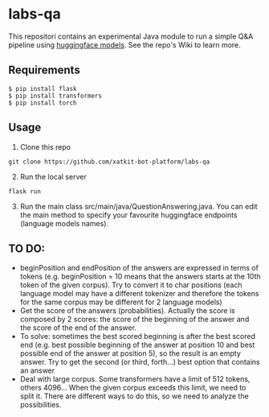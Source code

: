 # labs-qa

This repositori contains an experimental Java module to run a simple Q&A pipeline using [huggingface models](https://huggingface.co/models). See the repo's Wiki to learn more.

## Requirements
```
$ pip install flask
$ pip install transformers
$ pip install torch
```
## Usage

1. Clone this repo
```
git clone https://github.com/xatkit-bot-platform/labs-qa
```
2. Run the local server
```
flask run
```
3. Run the main class src/main/java/QuestionAnswering.java. You can edit the main method to specify your favourite huggingface endpoints (language models names).

## TO DO:

* beginPosition and endPosition of the answers are expressed in terms of tokens (e.g. beginPosition = 10 means that the answers starts at the 10th token of the given corpus). Try to convert it to char positions (each language model may have a different tokenizer and therefore the tokens for the same corpus may be different for 2 language models)
* Get the score of the answers (probabilities). Actually the score is composed by 2 scores: the score of the beginning of the answer and the score of the end of the answer.
* To solve: sometimes the best scored beginning is after the best scored end (e.g. best possible beginning of the answer at position 10 and best possible end of the answer at position 5), so the result is an empty answer. Try to get the second (or third, forth...) best option that contains an answer
* Deal with large corpus. Some transformers have a limit of 512 tokens, others 4096... When the given corpus exceeds this limit, we need to split it. There are different ways to do this, so we need to analyze the possibilities.
